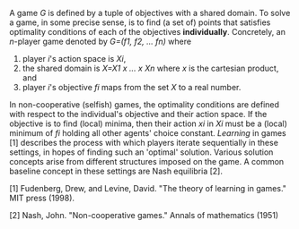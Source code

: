 A game *G* is defined by a tuple of objectives with a shared domain.
To solve a game, in some precise sense, is to find (a set of) points 
that satisfies optimality conditions of each of the objectives **individually**.
Concretely, an *n*-player game denoted by *G=(f1, f2, ... fn)* where 
1. player *i*'s action space is *Xi*,
2. the shared domain is *X=X1 x ... x Xn* where *x* is the cartesian product, and
3. player *i*'s objective *fi* maps from the set *X* to a real number.

In non-cooperative (selfish) games, the optimality conditions are defined with respect to 
the individual's objective and their action space. If the objective is
to find (local) minima, then their action *xi* in *Xi* must be a (local) minimum of *fi* holding all other agents' choice constant.
*Learning* in games [1] describes the process with which players iterate sequentially
in these settings, in hopes of finding such an 'optimal' solution. 
Various solution concepts arise from different structures imposed on the game. 
A common baseline concept in these settings are Nash equilibria [2].


[1] Fudenberg, Drew, and Levine, David. "The theory of learning in games." MIT press (1998).

[2] Nash, John. "Non-cooperative games." Annals of mathematics (1951)
